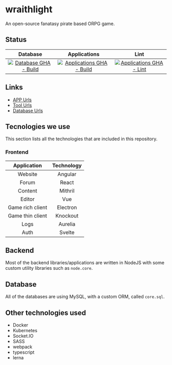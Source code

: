 # wraithlight
An open-source fanatasy pirate based ORPG game.

## Status
| Database       | Applications    | Lint |
|:-:                |:-:            | :-: |
| [![Database GHA - Build](https://github.com/kfarkasHU/wraithlight/actions/workflows/db-build.yaml/badge.svg)](https://github.com/kfarkasHU/wraithlight/actions/workflows/db-build.yaml) | [![Applications GHA - Build](https://github.com/kfarkasHU/wraithlight/actions/workflows/apps-build.yaml/badge.svg)](https://github.com/kfarkasHU/wraithlight/actions/workflows/apps-build.yaml) | [![Applications GHA - Lint](https://github.com/kfarkasHU/wraithlight/actions/workflows/apps-lint.yaml/badge.svg)](https://github.com/kfarkasHU/wraithlight/actions/workflows/apps-lint.yaml) |

## Links
* [APP Urls](./docs/urls/apps.md)
* [Tool Urls](./docs/urls/tools.md)
* [Database Urls](./docs/urls/database.md)

## Tecnologies we use
This section lists all the technologies that are included in this repository.

### Frontend
| Application       | Technology    |
|:-:                |:-:            |
| Website           | Angular       |
| Forum             | React         |
| Content           | Mithril       |
| Editor            | Vue           |
| Game rich client  | Electron      |
| Game thin client  | Knockout      |
| Logs              | Aurelia       |
| Auth              | Svelte        |

## Backend
Most of the backend libraries/applications are written in NodeJS with some custom utility libraries such as `node.core`.

## Database
All of the databases are using MySQL, with a custom ORM, called `core.sql`.

## Other technologies used
* Docker
* Kubernetes
* Socket.IO
* SASS
* webpack
* typescript
* lerna
